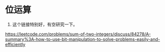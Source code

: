 # 位运算

1. 这个链接特别好，有空研究一下。

 https://leetcode.com/problems/sum-of-two-integers/discuss/84278/A-summary%3A-how-to-use-bit-manipulation-to-solve-problems-easily-and-efficiently 

